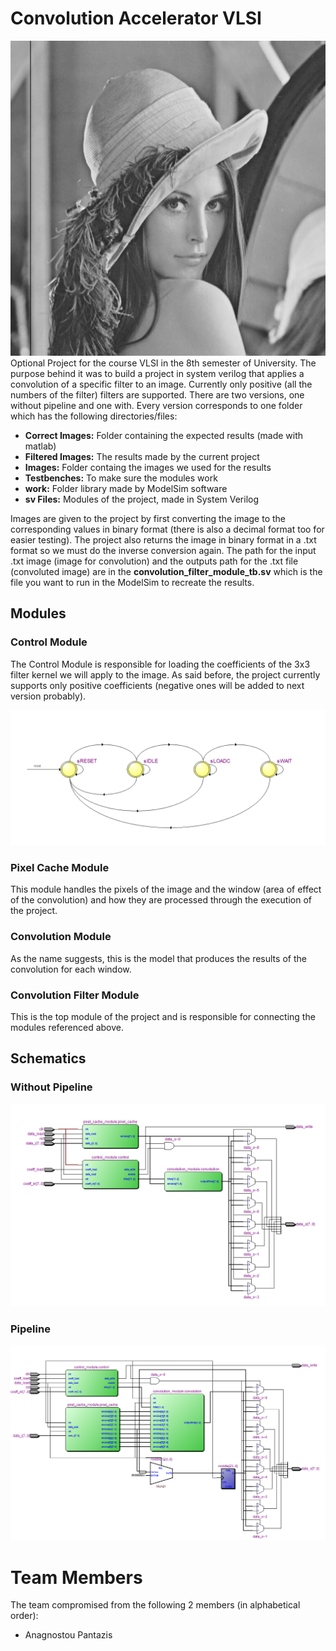 # Convolution Accelerator VLSI
<div align="center"><img src="filter_example.gif"></div>
Optional Project for the course VLSI in the 8th semester of University. The purpose behind it was to build a project in system verilog that applies a convolution of a specific filter to an image. Currently only positive (all the numbers of the filter) filters are supported. There are two versions, one without pipeline and one with. 
Every version corresponds to one folder which has the following directories/files:

* **Correct Images:** Folder containing the expected results (made with matlab)
* **Filtered Images:** The results made by the current project
* **Images:** Folder containg the images we used for the results
* **Testbenches:** To make sure the modules work
* **work:** Folder library made by ModelSim software
* **sv Files:** Modules of the project, made in System Verilog

Images are given to the project by first converting the image to the corresponding values in binary format (there is also a decimal format too for easier testing). The project also returns the image in binary format in a .txt format so we must do the inverse conversion again. The path for the input .txt image (image for convolution) and the outputs path for the .txt file (convoluted image) are in the **convolution_filter_module_tb.sv** which is the file you want to run in the ModelSim to recreate the results.

## Modules ##
### Control Module ###
The Control Module is responsible for loading the coefficients of the 3x3 filter kernel we will apply to the image. As said before, the project currently supports only positive coefficients (negative ones will be added to next version probably).
<div align="center"><img src="Control_FSM.png"></div>

### Pixel Cache Module ###
This module handles the pixels of the image and the window (area of effect of the convolution) and how they are processed through the execution of the project.

### Convolution Module ###
As the name suggests, this is the model that produces the results of the convolution for each window.

### Convolution Filter Module ###
This is the top module of the project and is responsible for connecting the modules referenced above.

## Schematics ##
### Without Pipeline ###
<div align="center"><img src="Convolution_Filter_Module_No_Pipeline.png"></div>

### Pipeline ##
<div align="center"><img src="Convolution_Filter_Module_Pipeline.png"></div>

# Team Members
The team compromised from the following 2 members (in alphabetical order):
- Anagnostou Pantazis 
